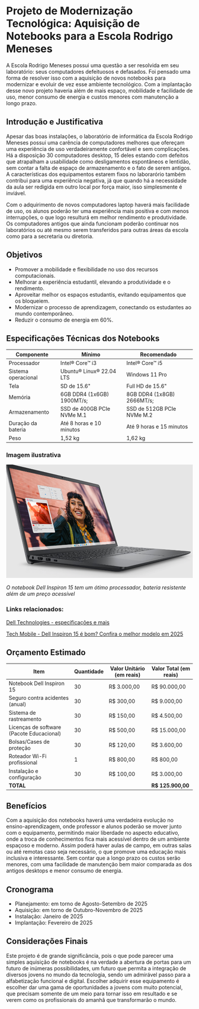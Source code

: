# Projeto de Modernização Tecnológica: Aquisição de Notebooks para a Escola Rodrigo Meneses

A Escola Rodrigo Meneses possui uma questão a ser resolvida em seu laboratório: seus computadores defeituosos e defasados. Foi pensado uma forma de resolver isso com a aquisição de novos notebooks para modernizar e evoluir de vez esse ambiente tecnológico. Com a implantação desse novo projeto haveria além de mais espaço, mobilidade e facilidade de uso, menor consumo de energia e custos menores com manutenção a longo prazo. 

## Introdução e Justificativa
Apesar das boas instalações, o laboratório de informática da Escola Rodrigo Meneses possui uma carência de computadores melhores que ofereçam uma experiência de uso verdadeiramente confortável e sem complicações. Há a disposição 30 computadores desktop, 15 deles estando com defeitos que atrapalham a usabilidade como desligamentos espontâneos e lentidão, sem contar a falta de espaço de armazenamento e o fato de serem antigos. A características dos equipamentos estarem fixos no laborarório também contribui para uma experiência negativa, já que quando há a necessidade da aula ser redigida em outro local por força maior, isso simplesmente é inviável.

Com o adquirimento de novos computadores laptop haverá mais facilidade de uso, os alunos poderão ter uma experiência mais positiva e com menos interrupções, o que logo resulturá em melhor rendimento e produtividade. Os computadores antigos que ainda funcionam poderão continuar nos laboratórios ou até mesmo serem transferidos para outras áreas da escola como para a secretaria ou diretoria.

## Objetivos
- Promover a mobilidade e flexibilidade no uso dos recursos computacionais.
- Melhorar a experiência estudantil, elevando a produtividade e o rendimento.
- Aproveitar melhor os espaços estudantis, evitando equipamentos que os bloqueiem.
- Modernizar o processo de aprendizagem, conectando os estudantes ao mundo contemporâneo.
- Reduzir o consumo de energia em 60%.

## Especificações Técnicas dos Notebooks
|   Componente  |     Mínimo    |  Recomendado  |
| ------------- | ------------- | ------------- |
| Processador  | Intel® Core™ i3  |  Intel® Core™ i5  |
| Sistema operacional | Ubuntu® Linux® 22.04 LTS  |  Windows 11 Pro  |
| Tela | SD de 15.6" | Full HD de 15.6" |
| Memória | 6GB DDR4 (1x6GB) 1900MT/s; | 8GB DDR4 (1x8GB) 2666MT/s; |
| Armazenamento | SSD de 400GB PCIe NVMe M.1 | SSD de 512GB PCIe NVMe M.2 |
| Duração da bateria | Até 8 horas e 10 minutos | Até 9 horas e 15 minutos |
| Peso | 1,52 kg  | 1,62 kg |

### Imagem ilustrativa
![notebook Dell inspiron 15](/notebook-inspiron-15.png)

*O notebook Dell Inspiron 15 tem um ótimo processador, bateria resistente além de um preço acessível*

### Links relacionados:
[Dell Technologies - especificações e mais](https://www.dell.com/pt-br/shop/cty/pdp/spd/inspiron-15-3530-laptop/brpicubto3530gtnsw?tfcid=31768715&gacd=9657105-15015-5761040-275878141-0&dgc=ST&cid=71700000122547973&gclsrc=aw.ds&gad_source=1&gad_campaignid=22710346479&gbraid=0AAAAADz5MFtuqgsvjPxM0K9yANo8XuJ-A&gclid=Cj0KCQjw5JXFBhCrARIsAL1ckPujzAzY1Nw8_p-igjjDGNGJsXTu4-QHCNy626TfNicguetq4Fokf2MaAofqEALw_wcB)

[Tech Mobile - Dell Inspiron 15 é bom? Confira o melhor modelo em 2025](https://www.tecmobile.com.br/blog/dell-inspiron-15/)

## Orçamento Estimado
|  Item  | Quantidade | Valor Unitário (em reais) |  Valor Total (em reais)  |
| ------------- | ------------- | ------------- | --------- |
| Notebook Dell Inspiron 15 | 30 | R$ 3.000,00 | R$ 90.000,00 |
| Seguro contra acidentes (anual) | 30 | R$ 300,00 | R$ 9.000,00 |
| Sistema de rastreamento	 | 30 | R$ 150,00	 | R$ 4.500,00 |
| Licenças de software (Pacote Educacional) | 30 | R$ 500,00 | R$ 15.000,00 |
| Bolsas/Cases de proteção | 30 | R$ 120,00	 | R$ 3.600,00 |
| Roteador Wi-Fi profissional | 1 | R$ 800,00	| R$ 800,00 |
| Instalação e configuração | 30 | R$ 100,00 | R$ 3.000,00 |
| **TOTAL** | | | **R$ 125.900,00** |

## Benefícios
Com a aquisição dos notebooks haverá uma verdadeira evolução no ensino-aprendizagem, onde professor e alunos poderão se mover junto com o equipamento, permitindo maior liberdade no aspecto educativo, onde a troca de conhecimentos fica mais acessível dentro de um ambiente espaçoso e moderno. Assim poderá haver aulas de campo, em outras salas ou até remotas caso seja necessário, o que promove uma educação mais inclusiva e interessante. Sem contar que a longo prazo os custos serão menores, com uma facilidade de manutenção bem maior comparada as dos antigos desktops e menor consumo de energia.

## Cronograma
- Planejamento: em torno de Agosto-Setembro de 2025
- Aquisição: em torno de Outubro-Novembro de 2025
- Instalação: Janeiro de 2025
- Implantação: Fevereiro de 2025

## Considerações Finais
Este projeto é de grande significância, pois o que pode parecer uma simples aquisição de notebooks é na verdade a abertura de portas para um futuro de inúmeras possibilidades, um futuro que permita a integração de diversos jovens no mundo da tecnologia, sendo um admirável passo para a alfabetização funcional e digital. Escolher adquirir esse equipamento é escolher dar uma gama de oportunidades a jovens com muito potencial, que precisam somente de um meio para tornar isso em resultado e se verem como os profissionais do amanhã que transformarão o mundo. 

